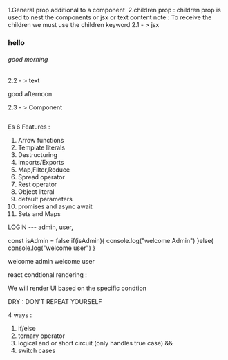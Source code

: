 1.General prop additional to a component <Image source={} alternateText={} />
2.children prop : children prop is used to nest the components or jsx or text content
note : To receive the children we must use the children keyword
2.1 - > jsx
<Image>

<h3>hello </h3>
<h6>good morning </h6>

</Image>
2.2 - > text
<Image>

good afternoon

</Image>

2.3 - > Component

<Image>
<heading/>

</Image>

Es 6 Features :

1. Arrow functions
2. Template literals
3. Destructuring
4. Imports/Exports
5. Map,Filter,Reduce
6. Spread operator
7. Rest operator
8. Object literal
9. default parameters
10. promises and async await
11. Sets and Maps

LOGIN --- admin, user,

const isAdmin = false
if(isAdmin){
console.log("welcome Admin")
}else{
console.log("welcome user")
}

welcome admin
welcome user

react condtional rendering :

We will render UI based on the specific condtion

DRY : DON'T REPEAT YOURSELF

4 ways :

1. if/else
2. ternary operator
3. logical and or short circuit (only handles true case) &&
4. switch cases
<!-- 5. null or undefined -->
